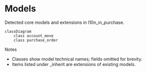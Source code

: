 # Models

Detected core models and extensions in l10n_in_purchase.

```mermaid
classDiagram
    class account_move
    class purchase_order
```

Notes
- Classes show model technical names; fields omitted for brevity.
- Items listed under _inherit are extensions of existing models.
